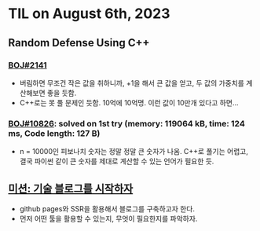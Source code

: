 # **TIL on August 6th, 2023**

## Random Defense Using C++
### [BOJ#2141](/Problem%20Solving/boj/random%20defense/2141-08-06-2023.cpp)
* 버림하면 무조건 작은 값을 취하니까, +1을 해서 큰 값을 얻고, 두 값의 가중치를 계산해보면 좋을 듯함.
* C++로는 못 풀 문제인 듯함. 10억에 10억명. 이런 값이 10만개 있다고 하면...

### [BOJ#10826](/Problem%20Solving/boj/random%20defense/10826-08-06-2023.py): solved on 1st try (memory: 119064 kB, time: 124 ms, Code length: 127 B)
* n = 10000인 피보나치 숫자는 정말 정말 큰 숫자가 나옴. C++로 풀기는 어렵고, 결국 파이썬 같이 큰 숫자를 제대로 계산할 수 있는 언어가 필요한 듯.

## [미션: 기술 블로그를 시작하자](/Blog/design-08-06-2023.md)
* github pages와 SSR을 활용해서 블로그를 구축하고자 한다.
* 먼저 어떤 툴을 활용할 수 있는지, 무엇이 필요한지를 파악하자.